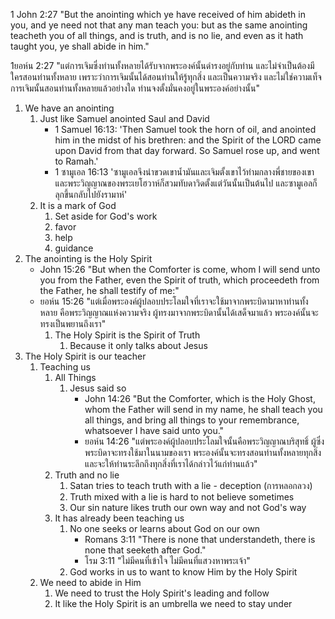 1 John 2:27 "But the anointing which ye have received of him abideth in you, and ye need not that any man teach you: but as the same anointing teacheth you of all things, and is truth, and is no lie, and even as it hath taught you, ye shall abide in him."

1ยอห์น 2:27 "แต่การเจิมซึ่งท่านทั้งหลายได้รับจากพระองค์นั้นดำรงอยู่กับท่าน และไม่จำเป็นต้องมีใครสอนท่านทั้งหลาย เพราะว่าการเจิมนั้นได้สอนท่านให้รู้ทุกสิ่ง และเป็นความจริง และไม่ใช่ความเท็จ การเจิมนั้นสอนท่านทั้งหลายแล้วอย่างใด ท่านจงตั้งมั่นคงอยู่ในพระองค์อย่างนั้น"

1. We have an anointing
    1. Just like Samuel anointed Saul and David
        - 1 Samuel 16:13: 'Then Samuel took the horn of oil, and anointed him in the midst of his brethren: and the Spirit of the LORD came upon David from that day forward. So Samuel rose up, and went to Ramah.'
        - 1 ซามูเอล 16:13 'ซามูเอลจึงนำขวดเขาน้ำมันและเจิมตั้งเขาไว้ท่ามกลางพี่ชายของเขา และพระวิญญาณของพระเยโฮวาห์ก็สวมทับดาวิดตั้งแต่วันนั้นเป็นต้นไป และซามูเอลก็ลุกขึ้นกลับไปยังรามาห์'
    2. It is a mark of God
        1. Set aside for God's work
        2. favor
        3. help
        4. guidance
2. The anointing is the Holy Spirit
    - John 15:26 "But when the Comforter is come, whom I will send unto you from the Father, even the Spirit of truth, which proceedeth from the Father, he shall testify of me:"
    - ยอห์น 15:26 "แต่เมื่อพระองค์ผู้ปลอบประโลมใจที่เราจะใช้มาจากพระบิดามาหาท่านทั้งหลาย คือพระวิญญาณแห่งความจริง ผู้ทรงมาจากพระบิดานั้นได้เสด็จมาแล้ว พระองค์นั้นจะทรงเป็นพยานถึงเรา"
        1. The Holy Spirit is the Spirit of Truth
            1. Because it only talks about Jesus
3. The Holy Spirit is our teacher
    1. Teaching us
        1. All Things
            1. Jesus said so
                - John 14:26 "But the Comforter, which is the Holy Ghost, whom the Father will send in my name, he shall teach you all things, and bring all things to your remembrance, whatsoever I have said unto you."
                - ยอห์น 14:26 "แต่พระองค์ผู้ปลอบประโลมใจนั้นคือพระวิญญาณบริสุทธิ์ ผู้ซึ่งพระบิดาจะทรงใช้มาในนามของเรา พระองค์นั้นจะทรงสอนท่านทั้งหลายทุกสิ่ง และจะให้ท่านระลึกถึงทุกสิ่งที่เราได้กล่าวไว้แก่ท่านแล้ว"
        2. Truth and no lie
            1. Satan tries to teach truth with a lie - deception (การหลอกลวง)
            2. Truth mixed with a lie is hard to not believe sometimes
            3. Our sin nature likes truth our own way and not God's way
        3. It has already been teaching us
            1. No one seeks or learns about God on our own
                - Romans 3:11 "There is none that understandeth, there is none that seeketh after God."
                - โรม 3:11 "ไม่มีคนที่เข้าใจ ไม่มีคนที่แสวงหาพระเจ้า"
            2. God works in us to want to know Him by the Holy Spirit
    2. We need to abide in Him
        1. We need to trust the Holy Spirit's leading and follow
        2. It like the Holy Spirit is an umbrella we need to stay under
